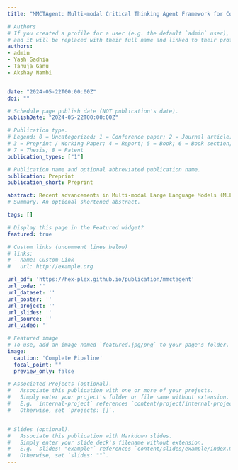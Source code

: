 ```yaml
---
title: "MMCTAgent: Multi-modal Critical Thinking Agent Framework for Complex Visual Reasoning"

# Authors
# If you created a profile for a user (e.g. the default `admin` user), write the username (folder name) here 
# and it will be replaced with their full name and linked to their profile.
authors:
- admin
- Yash Gadhia
- Tanuja Ganu
- Akshay Nambi


date: "2024-05-22T00:00:00Z"
doi: ""

# Schedule page publish date (NOT publication's date).
publishDate: "2024-05-22T00:00:00Z"

# Publication type.
# Legend: 0 = Uncategorized; 1 = Conference paper; 2 = Journal article;
# 3 = Preprint / Working Paper; 4 = Report; 5 = Book; 6 = Book section;
# 7 = Thesis; 8 = Patent
publication_types: ["1"]

# Publication name and optional abbreviated publication name.
publication: Preprint
publication_short: Preprint

abstract: Recent advancements in Multi-modal Large Language Models (MLLMs) have significantly improved their performance in tasks combining vision and language. However, challenges persist in detailed multi-modal understanding, comprehension of complex tasks, and reasoning over multi-modal information. This paper introduces MMCTAgent, a novel multi-modal critical thinking agent framework designed to address the inherent limitations of current MLLMs in complex visual reasoning tasks. Inspired by human cognitive processes and critical thinking,MMCTAgent iteratively analyzes multi-modal information, decomposes queries, plans strategies, and dynamically evolves its reasoning. Additionally, MMCTAgentincorporates critical thinking elements such as verification of final answers and self-reflection through a novel approach that defines a vision-based critic and identifiestask-specific evaluation criteria, thereby enhancing its decision-making abilities.Through rigorous evaluations across various image and video understanding benchmarks, we demonstrate that MMCTAgent (with and without the critic) outperforms both foundational MLLMs and other tool-augmented pipelines
# Summary. An optional shortened abstract.

tags: []

# Display this page in the Featured widget?
featured: true

# Custom links (uncomment lines below)
# links:
# - name: Custom Link
#   url: http://example.org

url_pdf: 'https://hex-plex.github.io/publication/mmctagent'
url_code: ''
url_dataset: ''
url_poster: ''
url_project: ''
url_slides: ''
url_source: ''
url_video: ''

# Featured image
# To use, add an image named `featured.jpg/png` to your page's folder. 
image:
  caption: 'Complete Pipeline'
  focal_point: ""
  preview_only: false

# Associated Projects (optional).
#   Associate this publication with one or more of your projects.
#   Simply enter your project's folder or file name without extension.
#   E.g. `internal-project` references `content/project/internal-project/index.md`.
#   Otherwise, set `projects: []`.


# Slides (optional).
#   Associate this publication with Markdown slides.
#   Simply enter your slide deck's filename without extension.
#   E.g. `slides: "example"` references `content/slides/example/index.md`.
#   Otherwise, set `slides: ""`.
---
```

